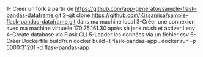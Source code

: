 1- Créer un fork à partir de https://github.com/app-generator/sample-flask-pandas-dataframe.git
2-git clone https://github.com/Kissamisa/sample-flask-pandas-dataframe.git
dans ma machine local 
3-Créer une connexion avec ma machine virtuelle 170.75.161.30
après sh jenkins.sh et activer l env 
4-Create database via Flask CLI
5-Loader les données via un fichier csv 
6-Créer Dockerfile build/run
docker build -t flask-pandas-app .
docker run -p 5000:31201 -d flask-pandas-app